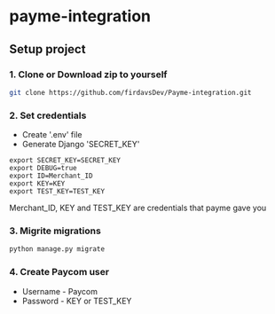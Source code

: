 # payme-integration

## Setup project

### 1. Clone or Download zip to yourself

```sh
git clone https://github.com/firdavsDev/Payme-integration.git
```

### 2. Set credentials

- Create '.env' file
- Generate Django 'SECRET_KEY'

```environs
export SECRET_KEY=SECRET_KEY
export DEBUG=true
export ID=Merchant_ID
export KEY=KEY
export TEST_KEY=TEST_KEY
```

Merchant_ID, KEY and TEST_KEY are credentials that payme gave you

### 3. Migrite migrations

```Python
python manage.py migrate
```

### 4. Create Paycom user

- Username - Paycom
- Password - KEY or TEST_KEY
